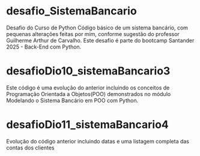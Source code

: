 # desafio_SistemaBancario
Desafio do Curso de Python
Código básico de um sistema bancário, com pequenas alterações feitas por mim, conforme sugestão do professor Guilherme Arthur de Carvalho. Este desafio é parte do bootcamp Santander 2025 - Back-End com Python.

# desafioDio10_sistemaBancario3
Este código é uma evolução do anterior incluindo os conceitos de Programação Orientada a Objetos(POO) demonstrados no módulo Modelando o Sistema Bancário em POO com Python.

# desafioDio11_sistemaBancario4
Evolução do código anterior incluindo datas e uma listagem completa das contas dos clientes
